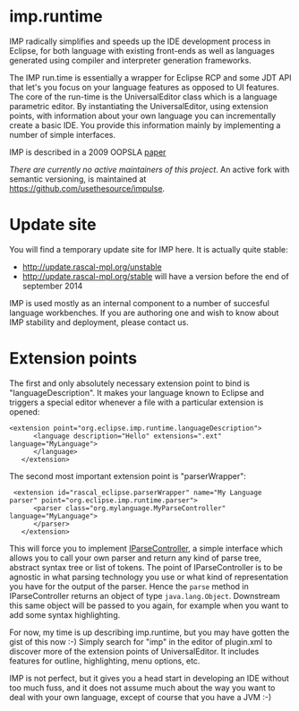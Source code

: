 imp.runtime
===========

IMP radically simplifies and speeds up the IDE development process in Eclipse, for both language with existing 
front-ends as well as languages generated using compiler and interpreter generation frameworks.

The IMP run.time is essentially a wrapper for Eclipse RCP and some JDT API that let's you focus on your language features 
as opposed to UI features. The core of the run-time is the UniversalEditor class which is a language parametric editor. 
By instantiating the UniversalEditor, using extension points, with information about your own language you can incrementally 
create a basic IDE. You provide this information mainly by implementing a number of simple interfaces.

IMP is described in a 2009 OOPSLA [paper](http://dl.acm.org/citation.cfm?id=1640104)

_There are currently no active maintainers of this project_. An active fork with semantic versioning, is maintained at <https://github.com/usethesource/impulse>.

# Update site

You will find a temporary update site for IMP here. It is actually quite stable:

   * <http://update.rascal-mpl.org/unstable>
   * <http://update.rascal-mpl.org/stable> will have a version before the end of september 2014
   
IMP is used mostly as an internal component to a number of succesful language workbenches. If you are authoring one and wish to know about IMP stability and deployment, please contact us.
   
# Extension points 

The first and only absolutely necessary extension point to bind is "languageDescription". It makes your language known to
Eclipse and triggers a special editor whenever a file with a particular extension is opened:

```
<extension point="org.eclipse.imp.runtime.languageDescription">
      <language description="Hello" extensions=".ext" language="MyLanguage">
      </language>
   </extension>
``` 

The second most important extension point is "parserWrapper":

```
 <extension id="rascal_eclipse.parserWrapper" name="My Language parser" point="org.eclipse.imp.runtime.parser">
      <parser class="org.mylanguage.MyParseController" language="MyLanguage">
      </parser>
   </extension>
```

This will force you to implement [IParseController](https://github.com/impulse-org/imp.runtime/blob/master/src/org/eclipse/imp/parser/IParseController.java), a simple interface which allows you to call your own parser and
return any kind of parse tree, abstract syntax tree or list of tokens. The point of IParseController is to be agnostic in 
what parsing technology you use or what kind of representation you have for the output of the parser. Hence the `parse` method
in IParseController returns an object of type `java.lang.Object`. Downstream this same object will be passed to you again,
for example when you want to add some syntax highlighting.

For now, my time is up describing imp.runtime, but you may have gotten the gist of this now :-) Simply search for "imp" in 
the editor of plugin.xml to discover more of the extension points of UniversalEditor. It includes features for outline, 
highlighting, menu options, etc.

IMP is not perfect, but it gives you a head start in developing an IDE without too much fuss, and it does not assume
much about the way you want to deal with your own language, except of course that you have a JVM :-)



